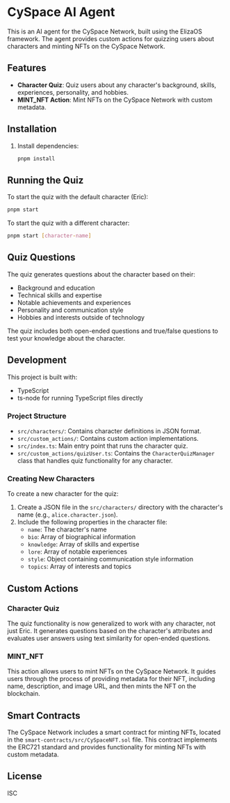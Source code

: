 # CySpace AI Agent

This is an AI agent for the CySpace Network, built using the ElizaOS framework. The agent provides custom actions for quizzing users about characters and minting NFTs on the CySpace Network.

## Features

- **Character Quiz**: Quiz users about any character's background, skills, experiences, personality, and hobbies.
- **MINT_NFT Action**: Mint NFTs on the CySpace Network with custom metadata.

## Installation

1. Install dependencies:
   ```bash
   pnpm install
   ```

## Running the Quiz

To start the quiz with the default character (Eric):
```bash
pnpm start
```

To start the quiz with a different character:
```bash
pnpm start [character-name]
```

## Quiz Questions

The quiz generates questions about the character based on their:
- Background and education
- Technical skills and expertise
- Notable achievements and experiences
- Personality and communication style
- Hobbies and interests outside of technology

The quiz includes both open-ended questions and true/false questions to test your knowledge about the character.

## Development

This project is built with:
- TypeScript
- ts-node for running TypeScript files directly

### Project Structure

- `src/characters/`: Contains character definitions in JSON format.
- `src/custom_actions/`: Contains custom action implementations.
- `src/index.ts`: Main entry point that runs the character quiz.
- `src/custom_actions/quizUser.ts`: Contains the `CharacterQuizManager` class that handles quiz functionality for any character.

### Creating New Characters

To create a new character for the quiz:
1. Create a JSON file in the `src/characters/` directory with the character's name (e.g., `alice.character.json`).
2. Include the following properties in the character file:
   - `name`: The character's name
   - `bio`: Array of biographical information
   - `knowledge`: Array of skills and expertise
   - `lore`: Array of notable experiences
   - `style`: Object containing communication style information
   - `topics`: Array of interests and topics

## Custom Actions

### Character Quiz

The quiz functionality is now generalized to work with any character, not just Eric. It generates questions based on the character's attributes and evaluates user answers using text similarity for open-ended questions.

### MINT_NFT

This action allows users to mint NFTs on the CySpace Network. It guides users through the process of providing metadata for their NFT, including name, description, and image URL, and then mints the NFT on the blockchain.

## Smart Contracts

The CySpace Network includes a smart contract for minting NFTs, located in the `smart-contracts/src/CySpaceNFT.sol` file. This contract implements the ERC721 standard and provides functionality for minting NFTs with custom metadata.

## License

ISC 
